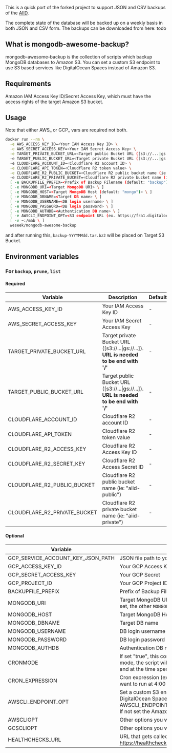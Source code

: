 This is a quick port of the forked project to support JSON and CSV backups of the [AIID](https://incidentdatabase.ai/).

The complete state of the database will be backed up on a weekly basis in both JSON and CSV form. The backups can be downloaded from here: todo

What is mongodb-awesome-backup?
-------------------------------

mongodb-awesome-backup is the collection of scripts which backup MongoDB databases to Amazon S3.
You can set a custom S3 endpoint to use S3 based services like DigitalOcean Spaces instead of Amazon S3.


Requirements
------------

Amazon IAM Access Key ID/Secret Access Key, which must have the access rights of the target Amazon S3 bucket.

Usage
-----
Note that either AWS_ or GCP_ vars are required not both.

```bash
docker run --rm \
  -e AWS_ACCESS_KEY_ID=<Your IAM Access Key ID> \
  -e AWS_SECRET_ACCESS_KEY=<Your IAM Secret Access Key> \
  -e TARGET_PRIVATE_BUCKET_URL=<Target public Bucket URL ([s3://...|gs://...])> \
  -e TARGET_PUBLIC_BUCKET_URL=<Target private Bucket URL ([s3://...|gs://...])> \
  -e CLOUDFLARE_ACCOUNT_ID=<Cloudflare R2 account ID> \
  -e CLOUDFLARE_API_TOKEN=<Cloudflare R2 token value> \
  -e CLOUDFLARE_R2_PUBLIC_BUCKET=<Cloudflare R2 public bucket name (ie: "aiid-public")> \
  -e CLOUDFLARE_R2_PRIVATE_BUCKET=<Cloudflare R2 private bucket name (ie: "aiid-private")> \
  [ -e BACKUPFILE_PREFIX=<Prefix of Backup Filename (default: "backup") \ ]
  [ -e MONGODB_URI=<Target MongoDB URI> \ ]
  [ -e MONGODB_HOST=<Target MongoDB Host (default: "mongo")> \ ]
  [ -e MONGODB_DBNAME=<Target DB name> \ ]
  [ -e MONGODB_USERNAME=<DB login username> \ ]
  [ -e MONGODB_PASSWORD=<DB login password> \ ]
  [ -e MONGODB_AUTHDB=<Authentication DB name> \ ]
  [ -e AWSCLI_ENDPOINT_OPT=<S3 endpoint URL (ex. https://fra1.digitaloceanspaces.com)> \ ]
  [ -v ~:/mab \ ]
  weseek/mongodb-awesome-backup
```

and after running this, `backup-YYYYMMdd.tar.bz2` will be placed on Target S3 Bucket.


Environment variables
---------

### For `backup`, `prune`, `list`

#### Required

| Variable              | Description                                                                    | Default |
| --------------------- | ------------------------------------------------------------------------------ | ------- |
| AWS_ACCESS_KEY_ID     | Your IAM Access Key ID                                                         | -       |
| AWS_SECRET_ACCESS_KEY | Your IAM Secret Access Key                                                     | -       |
| TARGET_PRIVATE_BUCKET_URL     | Target private Bucket URL ([s3://...\|gs://...]). **URL is needed to be end with '/'** | -       |
| TARGET_PUBLIC_BUCKET_URL     | Target public Bucket URL ([s3://...\|gs://...]). **URL is needed to be end with '/'** | -       |
| CLOUDFLARE_ACCOUNT_ID     | Cloudflare R2 account ID | -       |
| CLOUDFLARE_API_TOKEN     | Cloudflare R2 token value | -       |
| CLOUDFLARE_R2_ACCESS_KEY     | Cloudflare R2 Access Key ID | -       |
| CLOUDFLARE_R2_SECRET_KEY     | Cloudflare R2 Access Secret ID | -       |
| CLOUDFLARE_R2_PUBLIC_BUCKET     | Cloudflare R2 public bucket name (ie: "aiid-public") | -       |
| CLOUDFLARE_R2_PRIVATE_BUCKET     | Cloudflare R2 private bucket name (ie: "aiid-private") | -       |

#### Optional

| Variable                          | Description                                                                                                                                                                                               | Default  |
| --------------------------------- | --------------------------------------------------------------------------------------------------------------------------------------------------------------------------------------------------------- | -------- |
| GCP_SERVICE_ACCOUNT_KEY_JSON_PATH | JSON file path to your GCP Service Account Key                                                                                                                                                            | -        |
| GCP_ACCESS_KEY_ID                 | Your GCP Access Key                                                                                                                                                                                       | -        |
| GCP_SECRET_ACCESS_KEY             | Your GCP Secret                                                                                                                                                                                           | -        |
| GCP_PROJECT_ID                    | Your GCP Project ID                                                                                                                                                                                       | -        |
| BACKUPFILE_PREFIX                 | Prefix of Backup Filename                                                                                                                                                                                 | "backup" |
| MONGODB_URI                       | Target MongoDB URI (ex. `mongodb://mongodb?replicaSet=rs0`). If set, the other `MONGODB_*` variables will be ignored.                                                                                     | -        |
| MONGODB_HOST                      | Target MongoDB Host                                                                                                                                                                                       | "mongo"  |
| MONGODB_DBNAME                    | Target DB name                                                                                                                                                                                            | -        |
| MONGODB_USERNAME                  | DB login username                                                                                                                                                                                         | -        |
| MONGODB_PASSWORD                  | DB login password                                                                                                                                                                                         | -        |
| MONGODB_AUTHDB                    | Authentication DB name                                                                                                                                                                                    | -        |
| CRONMODE                          | If set "true", this container is executed in cron mode.  In cron mode, the script will be executed with the specified arguments and at the time specified by CRON_EXPRESSION.                             | "false"  |
| CRON_EXPRESSION                   | Cron expression (ex. "CRON_EXPRESSION=0 4 * * *" if you want to run at 4:00 every day)                                                                                                                    | -        |
| AWSCLI_ENDPOINT_OPT               | Set a custom S3 endpoint if you use a S3 based service like DigitalOcean Spaces. (ex. AWSCLI_ENDPOINT_OPT="https://fra1.digitaloceanspaces.com") If not set the Amazon S3 standard endpoint will be used. | -        |
| AWSCLIOPT                         | Other options you want to pass to `aws` command                                                                                                                                                           | -        |
| GCSCLIOPT                         | Other options you want to pass to `gsutil` command                                                                                                                                                        | -        |
| HEALTHCHECKS_URL                  | URL that gets called after a successful backup (eg. https://healthchecks.io)                                                                                                                              | -        |
